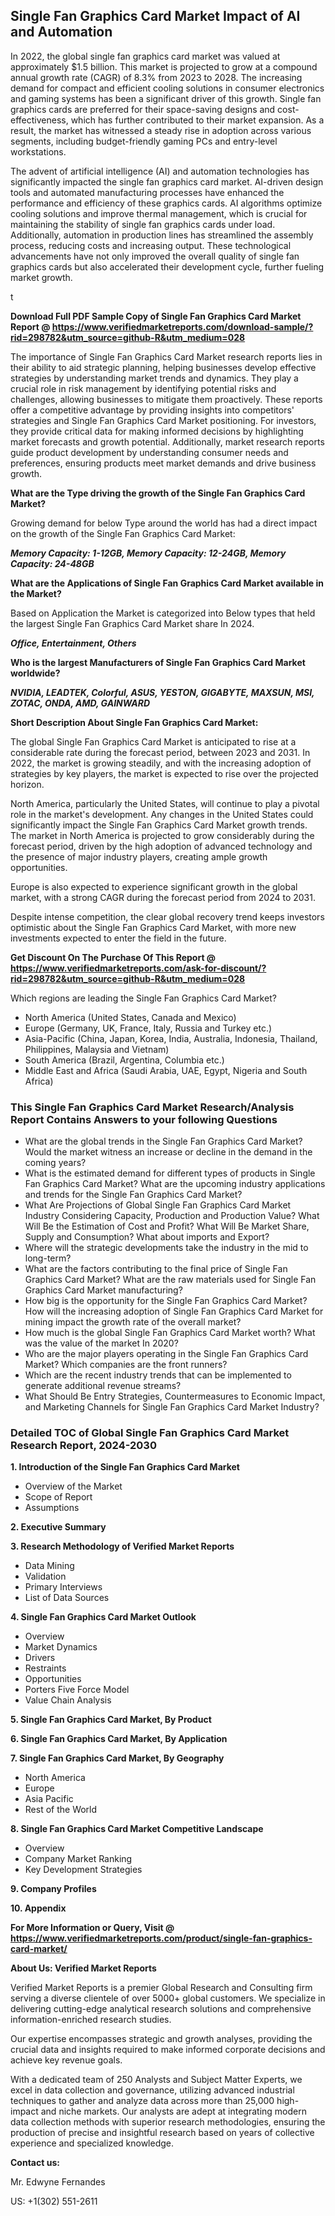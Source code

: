 <h2>Single Fan Graphics Card Market Impact of AI and Automation</h2><p>In 2022, the global single fan graphics card market was valued at approximately $1.5 billion. This market is projected to grow at a compound annual growth rate (CAGR) of 8.3% from 2023 to 2028. The increasing demand for compact and efficient cooling solutions in consumer electronics and gaming systems has been a significant driver of this growth. Single fan graphics cards are preferred for their space-saving designs and cost-effectiveness, which has further contributed to their market expansion. As a result, the market has witnessed a steady rise in adoption across various segments, including budget-friendly gaming PCs and entry-level workstations.</p><p>The advent of artificial intelligence (AI) and automation technologies has significantly impacted the single fan graphics card market. AI-driven design tools and automated manufacturing processes have enhanced the performance and efficiency of these graphics cards. AI algorithms optimize cooling solutions and improve thermal management, which is crucial for maintaining the stability of single fan graphics cards under load. Additionally, automation in production lines has streamlined the assembly process, reducing costs and increasing output. These technological advancements have not only improved the overall quality of single fan graphics cards but also accelerated their development cycle, further fueling market growth.</p>t</p><p id="" class=""><strong>Download Full PDF Sample Copy of Single Fan Graphics Card Market Report @ <a href="https://www.verifiedmarketreports.com/download-sample/?rid=298782&utm_source=github-R&utm_medium=028" target="_blank">https://www.verifiedmarketreports.com/download-sample/?rid=298782&utm_source=github-R&utm_medium=028</a></strong></p><p>The importance of&nbsp;Single Fan Graphics Card Market research reports lies in their ability to aid strategic planning, helping businesses develop effective strategies by understanding market trends and dynamics. They play a crucial role in risk management by identifying potential risks and challenges, allowing businesses to mitigate them proactively. These reports offer a competitive advantage by providing insights into competitors' strategies and Single Fan Graphics Card Market positioning. For investors, they provide critical data for making informed decisions by highlighting market forecasts and growth potential. Additionally, market research reports guide product development by understanding consumer needs and preferences, ensuring products meet market demands and drive business growth.</p><p><strong>What are the&nbsp;Type driving the growth of the Single Fan Graphics Card Market?</strong></p><p id="" class="">Growing demand for below Type around the world has had a direct impact on the growth of the Single Fan Graphics Card Market:</p><em><strong>Memory Capacity: 1-12GB, Memory Capacity: 12-24GB, Memory Capacity: 24-48GB</strong></em></p><strong>What are the&nbsp;Applications&nbsp;of Single Fan Graphics Card Market available in the Market?</strong></p><p id="" class="">Based on Application the Market is categorized into Below types that held the largest Single Fan Graphics Card Market share In 2024.</p><em><strong>Office, Entertainment, Others</strong></em></p><strong>Who is the largest Manufacturers of Single Fan Graphics Card Market worldwide?</strong></p><p><em><strong>NVIDIA, LEADTEK, Colorful, ASUS, YESTON, GIGABYTE, MAXSUN, MSI, ZOTAC, ONDA, AMD, GAINWARD</strong></em></p><p id="" class=""><strong>Short Description About Single Fan Graphics Card Market:</strong></p><p>The global Single Fan Graphics Card Market is anticipated to rise at a considerable rate during the forecast period, between 2023 and 2031. In 2022, the market is growing steadily, and with the increasing adoption of strategies by key players, the market is expected to rise over the projected horizon.</p><p>North America, particularly the United States, will continue to play a pivotal role in the market's development. Any changes in the United States could significantly impact the Single Fan Graphics Card Market growth trends. The market in North America is projected to grow considerably during the forecast period, driven by the high adoption of advanced technology and the presence of major industry players, creating ample growth opportunities.</p><p>Europe is also expected to experience significant growth in the global market, with a strong CAGR during the forecast period from 2024 to 2031.</p><p>Despite intense competition, the clear global recovery trend keeps investors optimistic about the Single Fan Graphics Card Market, with more new investments expected to enter the field in the future.</p><p id="" class=""><strong>Get Discount On The Purchase Of This Report @ <a href="https://www.verifiedmarketreports.com/ask-for-discount/?rid=298782&utm_source=github-R&utm_medium=028" target="_blank">https://www.verifiedmarketreports.com/ask-for-discount/?rid=298782&utm_source=github-R&utm_medium=028</a></strong></p>Which regions are leading the Single Fan Graphics Card Market?</p><ul><li>North America (United States, Canada and Mexico)</li><li>Europe (Germany, UK, France, Italy, Russia and Turkey etc.)</li><li>Asia-Pacific (China, Japan, Korea, India, Australia, Indonesia, Thailand, Philippines, Malaysia and Vietnam)</li><li>South America (Brazil, Argentina, Columbia etc.)</li><li>Middle East and Africa (Saudi Arabia, UAE, Egypt, Nigeria and South Africa)</li></ul><h3 id="" class="">This Single Fan Graphics Card Market Research/Analysis Report Contains Answers to your following Questions</h3><ul><li>What are the global trends in the Single Fan Graphics Card Market? Would the market witness an increase or decline in the demand in the coming years?</li><li>What is the estimated demand for different types of products in Single Fan Graphics Card Market? What are the upcoming industry applications and trends for the Single Fan Graphics Card Market?</li><li>What Are Projections of Global Single Fan Graphics Card Market Industry Considering Capacity, Production and Production Value? What Will Be the Estimation of Cost and Profit? What Will Be Market Share, Supply and Consumption? What about imports and Export?</li><li>Where will the strategic developments take the industry in the mid to long-term?</li><li>What are the factors contributing to the final price of Single Fan Graphics Card Market? What are the raw materials used for Single Fan Graphics Card Market manufacturing?</li><li>How big is the opportunity for the Single Fan Graphics Card Market? How will the increasing adoption of Single Fan Graphics Card Market for mining impact the growth rate of the overall market?</li><li>How much is the global Single Fan Graphics Card Market worth? What was the value of the market In 2020?</li><li>Who are the major players operating in the Single Fan Graphics Card Market? Which companies are the front runners?</li><li>Which are the recent industry trends that can be implemented to generate additional revenue streams?</li><li>What Should Be Entry Strategies, Countermeasures to Economic Impact, and Marketing Channels for Single Fan Graphics Card Market Industry?</li></ul><h3 id="" class="">Detailed TOC of Global Single Fan Graphics Card Market Research Report, 2024-2030</h3><p id="" class=""><strong>1. Introduction of the Single Fan Graphics Card Market</strong></p><ul><li>Overview of the Market</li><li>Scope of Report</li><li>Assumptions</li></ul><p id="" class=""><strong>2. Executive Summary</strong></p><p id="" class=""><strong>3. Research Methodology of Verified Market Reports</strong></p><ul><li>Data Mining</li><li>Validation</li><li>Primary Interviews</li><li>List of Data Sources</li></ul><p id="" class=""><strong>4. Single Fan Graphics Card Market Outlook</strong></p><ul><li>Overview</li><li>Market Dynamics</li><li>Drivers</li><li>Restraints</li><li>Opportunities</li><li>Porters Five Force Model</li><li>Value Chain Analysis</li></ul><p id="" class=""><strong>5. Single Fan Graphics Card Market, By Product</strong></p><p id="" class=""><strong>6. Single Fan Graphics Card Market, By Application</strong></p><p id="" class=""><strong>7. Single Fan Graphics Card Market, By Geography</strong></p><ul><li>North America</li><li>Europe</li><li>Asia Pacific</li><li>Rest of the World</li></ul><p id="" class=""><strong>8. Single Fan Graphics Card Market Competitive Landscape</strong></p><ul><li>Overview</li><li>Company Market Ranking</li><li>Key Development Strategies</li></ul><p id="" class=""><strong>9. Company Profiles</strong></p><p id="" class=""><strong>10. Appendix</strong></p><p id="" class=""><strong>For More Information or Query, Visit @ <a href="https://www.verifiedmarketreports.com/product/single-fan-graphics-card-market/" target="_blank">https://www.verifiedmarketreports.com/product/single-fan-graphics-card-market/</a></strong></p><p id="" class=""><strong>About Us: Verified Market Reports</strong></p><p id="" class="">Verified Market Reports is a premier Global Research and Consulting firm serving a diverse clientele of over 5000+ global customers. We specialize in delivering cutting-edge analytical research solutions and comprehensive information-enriched research studies.</p><p id="" class="">Our expertise encompasses strategic and growth analyses, providing the crucial data and insights required to make informed corporate decisions and achieve key revenue goals.</p><p id="" class="">With a dedicated team of 250 Analysts and Subject Matter Experts, we excel in data collection and governance, utilizing advanced industrial techniques to gather and analyze data across more than 25,000 high-impact and niche markets. Our analysts are adept at integrating modern data collection methods with superior research methodologies, ensuring the production of precise and insightful research based on years of collective experience and specialized knowledge.</p><p id="" class=""><strong>Contact us:</strong></p><p id="" class="">Mr. Edwyne Fernandes</p><p id="" class="">US: +1(302) 551-2611</p>